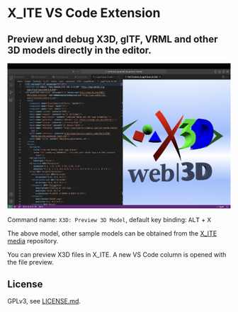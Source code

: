 # X_ITE VS Code Extension

## Preview and debug X3D, glTF, VRML and other 3D models directly in the editor.

![X3D Logo Pieces](images/logo-pieces.png)

Command name: `X3D: Preview 3D Model`, default key binding: <kbd>ALT</kbd> + <kbd>X</kbd>

The above model, other sample models can be obtained from the [X_ITE media](https://github.com/create3000/media/tree/main/docs/examples) repository.

You can preview X3D files in X_ITE. A new VS Code column is opened with the file preview.

## License

GPLv3, see [LICENSE.md](LICENSE.md).
